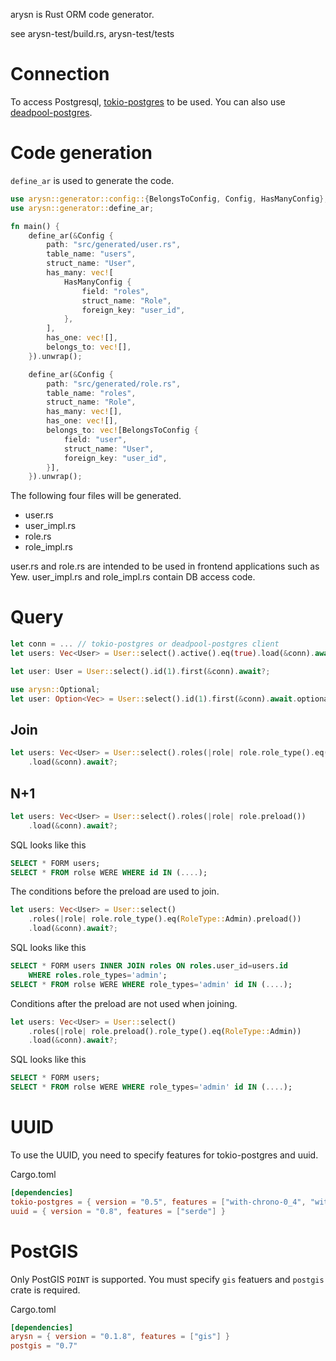 arysn is Rust ORM code generator.

see arysn-test/build.rs, arysn-test/tests

# Connection

To access Postgresql, [tokio-postgres](https://crates.io/crates/tokio-postgres) to be used.
You can also use [deadpool-postgres](https://crates.io/crates/deadpool-postgres).

# Code generation

`define_ar` is used to generate the code.

``` rust
use arysn::generator::config::{BelongsToConfig, Config, HasManyConfig};
use arysn::generator::define_ar;

fn main() {
    define_ar(&Config {
        path: "src/generated/user.rs",
        table_name: "users",
        struct_name: "User",
        has_many: vec![
            HasManyConfig {
                field: "roles",
                struct_name: "Role",
                foreign_key: "user_id",
            },
        ],
        has_one: vec![],
        belongs_to: vec![],
    }).unwrap();

    define_ar(&Config {
        path: "src/generated/role.rs",
        table_name: "roles",
        struct_name: "Role",
        has_many: vec![],
        has_one: vec![],
        belongs_to: vec![BelongsToConfig {
            field: "user",
            struct_name: "User",
            foreign_key: "user_id",
        }],
    }).unwrap();
```

The following four files will be generated.

- user.rs
- user_impl.rs
- role.rs
- role_impl.rs

user.rs and role.rs are intended to be used in frontend applications such as Yew.
user_impl.rs and role_impl.rs contain DB access code.

# Query

``` rust
let conn = ... // tokio-postgres or deadpool-postgres client
let users: Vec<User> = User::select().active().eq(true).load(&conn).await?;

let user: User = User::select().id(1).first(&conn).await?;

use arysn::Optional;
let user: Option<Vec> = User::select().id(1).first(&conn).await.optional()?;
```

## Join

``` rust
let users: Vec<User> = User::select().roles(|role| role.role_type().eq(RoleType::Admin))
    .load(&conn).await?;
```

## N+1

``` rust
let users: Vec<User> = User::select().roles(|role| role.preload())
    .load(&conn).await?;
```

SQL looks like this

``` sql
SELECT * FORM users;
SELECT * FROM rolse WERE WHERE id IN (....);
```

The conditions before the preload are used to join.

``` rust
let users: Vec<User> = User::select()
    .roles(|role| role.role_type().eq(RoleType::Admin).preload())
    .load(&conn).await?;
```

SQL looks like this

``` sql
SELECT * FORM users INNER JOIN roles ON roles.user_id=users.id
    WHERE roles.role_types='admin';
SELECT * FROM rolse WERE WHERE role_types='admin' id IN (....);
```

Conditions after the preload are not used when joining.

``` rust
let users: Vec<User> = User::select()
    .roles(|role| role.preload().role_type().eq(RoleType::Admin))
    .load(&conn).await?;
```

SQL looks like this

``` sql
SELECT * FORM users;
SELECT * FROM rolse WERE WHERE role_types='admin' id IN (....);
```

# UUID

To use the UUID, you need to specify features for tokio-postgres and uuid.

Cargo.toml

``` toml
[dependencies]
tokio-postgres = { version = "0.5", features = ["with-chrono-0_4", "with-uuid-0_8"] }
uuid = { version = "0.8", features = ["serde"] }
```

# PostGIS

Only PostGIS `POINT` is supported.
You must specify `gis` featuers and `postgis` crate is required.

Cargo.toml

``` toml
[dependencies]
arysn = { version = "0.1.8", features = ["gis"] }
postgis = "0.7"
```
